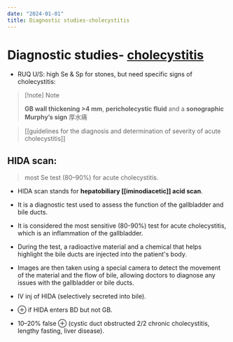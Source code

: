 ```yaml
---
date: "2024-01-01"
title: Diagnostic studies-cholecystitis
---
```


# Diagnostic studies- [cholecystitis](cholecystitis.md)

* RUQ U/S: high Se & Sp for stones, but need specific signs of cholecystitis:

> [!note] Note
>
> **GB wall thickening >4 mm**, **pericholecystic fluid** and a **sonographic Murphy’s sign**
> 厚水痛

> [[guidelines for the diagnosis and determination of severity of acute cholecystitis]]

## HIDA scan:

> most Se test (80–90%) for acute cholecystitis.

* HIDA scan stands for **hepatobiliary [[iminodiacetic]] acid scan**.
* It is a diagnostic test used to assess the function of the gallbladder and bile ducts.
* It is considered the most sensitive (80-90%) test for acute cholecystitis, which is an inflammation of the gallbladder.
* During the test, a radioactive material and a chemical that helps highlight the bile ducts are injected into the patient's body.
* Images are then taken using a special camera to detect the movement of the material and the flow of bile, allowing doctors to diagnose any issues with the gallbladder or bile ducts.


* IV inj of HIDA (selectively secreted into bile).
* ⊕ if HIDA enters BD but not GB.
* 10–20% false ⊕ (cystic duct obstructed 2/2 chronic cholecystitis, lengthy fasting, liver disease).
